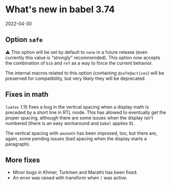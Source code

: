 # What's new in babel 3.74

2022-04-30

## Option `safe`

⚠ This option will be set by default to `none` in a future release
(even currently this value is “strongly” recommended). This option now
accepts the combination of `bib` and `ref` as a way to force the
current behavior.

The internal macros related to this option (containing `@safe@actives`)
will be preserved for compatibility, but very likely they will be
deprecated.

## Fixes in math

`luatex` 1.15 fixes a bug in the vertical spacing when a display math is
preceded by a short line in RTL mode. This has allowed to eventually get
the proper spacing, although there are some issues when the display
isn't numbered (there is an easy workaround and `babel` applies it). 

The vertical spacing with `amsmath` has been improved, too, but there
are, again, some pending issues (bad spacing when the display starts a
paragraph).

## More fixes

* Minor bugs in Khmer, Turkmen and Marathi has been fixed.
* An error was raised with transform when `|` was active.

